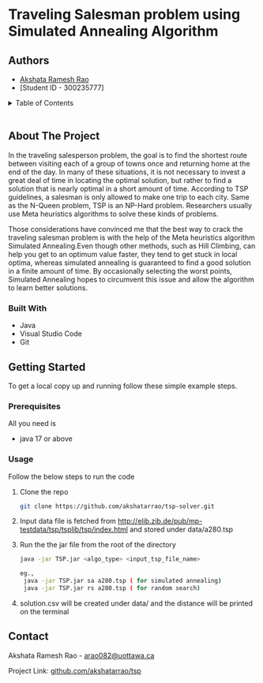# Traveling Salesman problem using Simulated Annealing Algorithm

## Authors

- [Akshata Ramesh Rao](https://github.com/akshatarrao)
- [Student ID - 300235777]

<!-- TABLE OF CONTENTS -->
<details>
  <summary>Table of Contents</summary>
  <ol>
    <li>
      <a href="#about-the-project">About The Project</a>
      <ul>
        <li><a href="#built-with">Built With</a></li>
      </ul>
    </li>
    <li>
      <a href="#getting-started">Getting Started</a>
      <ul>
        <li><a href="#prerequisites">Prerequisites</a></li>
        <li><a href="#installation">Installation</a></li>
      </ul>
    </li>
    <li><a href="#usage">Usage</a></li>
    <li><a href="#contact">Contact</a></li>
  </ol>
</details>

<br/>

<!-- ABOUT THE PROJECT -->

## About The Project

In the traveling salesperson problem, the goal is to find the shortest route between visiting each of a group of towns once and returning home at the end of the day. In many of these situations, it is not necessary to invest a great deal of time in locating the optimal solution, but rather to find a solution that is nearly optimal in a short amount of time. According to TSP guidelines, a salesman is only allowed to make one trip to each city. Same as the N-Queen problem, TSP is an NP-Hard problem. Researchers usually use Meta heuristics algorithms to solve these kinds of problems.

Those considerations have convinced me that the best way to crack the traveling salesman problem is with the help of the Meta heuristics algorithm Simulated Annealing.Even though other methods, such as Hill Climbing, can help you get to an optimum value faster, they tend to get stuck in local optima, whereas simulated annealing is guaranteed to find a good solution in a finite amount of time. By occasionally selecting the worst points, Simulated Annealing hopes to circumvent this issue and allow the algorithm to learn better solutions.

### Built With

- Java
- Visual Studio Code
- Git

<!-- GETTING STARTED -->

## Getting Started

To get a local copy up and running follow these simple example steps.

### Prerequisites

All you need is

- java 17 or above

### Usage

Follow the below steps to run the code

1. Clone the repo
   ```sh
   git clone https://github.com/akshatarrao/tsp-solver.git
   ```
2. Input data file is fetched from http://elib.zib.de/pub/mp-testdata/tsp/tsplib/tsp/index.html and stored under data/a280.tsp

3. Run the the jar file from the root of the directory

   ```sh
   java -jar TSP.jar <algo_type> <input_tsp_file_name>

   eg.,
    java -jar TSP.jar sa a280.tsp ( for simulated annealing)
    java -jar TSP.jar rs a280.tsp ( for random search)

   ```
3. solution.csv will be created under data/ and the distance will be printed on the terminal


<!-- CONTACT -->

## Contact

Akshata Ramesh Rao - arao082@uottawa.ca

Project Link: [github.com/akshatarrao/tsp](https://github.com/akshatarrao/tsp)
